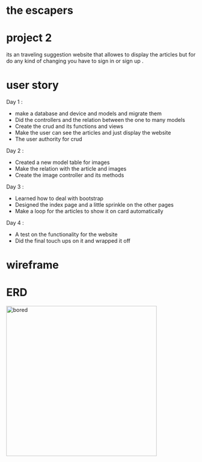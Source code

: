 
# the escapers 
# project 2 


its an traveling suggestion website that allowes to display the articles but for do any kind of changing  you have to sign in or sign up .

# user story 

 Day 1 :

- make a database and device and models and migrate them 
- Did the controllers and the relation between the one to many models 
- Create the crud and its functions and views 
- Make the user can see the articles and just display the website 
- The user authority for crud 

Day 2 :

- Created a new model table for images
- Make the relation with the article and images 
- Create the image controller and its methods 

 Day 3 :

- Learned how to deal with bootstrap 
- Designed the index page and a little sprinkle on the other pages 
- Make a loop for the articles to show it on card automatically 

 Day 4 :

- A test on the functionality for the website 
- Did the final touch ups on it and wrapped it off 


# wireframe 





# ERD 

<img src="images/ERD2.png" alt="bored"
	title="game bored" width="400" height="400" />
